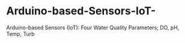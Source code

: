 # Arduino-based-Sensors-IoT-
Arduino-based Sensors (IoT): Four Water Quality Parameters; DO, pH, Temp, Turb
